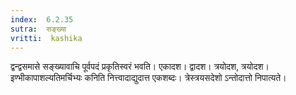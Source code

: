 ```yaml
---
index:  6.2.35
sutra:  सङ्ख्या
vritti:  kashika 
---
```


द्वन्द्वसमासे सङ्ख्यावाचि पूर्वपदं प्रकृतिस्वरं भवति। एकादश। द्वादश। त्रयोदश, त्रयोदश। इण्भीकापाशल्यतिमर्चिभ्यः कनिति नित्त्वादाद्युदात्त एकशब्दः। त्रेस्त्रयसदेशो ऽन्तोदात्तो निपात्यते।

